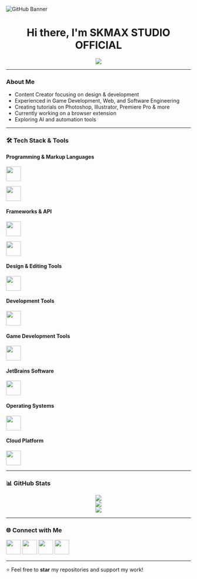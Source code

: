 ![GitHub Banner](https://github.com/skmaxstudioofficial/skmaxstudioofficial/blob/main/banner.png)

<h1 align="center">Hi there, I'm SKMAX STUDIO OFFICIAL</h1>

<p align="center">
  <img src="https://readme-typing-svg.herokuapp.com?color=%23F7F7F7&size=22&center=true&vCenter=true&width=600&lines=Passionate+Developer;Game+Developer;Content+Creator;Open+Source+Enthusiast" />
</p>

---

### About Me
-  Content Creator focusing on design & development
-  Experienced in Game Development, Web, and Software Engineering
-  Creating tutorials on Photoshop, Illustrator, Premiere Pro & more
-  Currently working on a browser extension
-  Exploring AI and automation tools

---

### 🛠️ Tech Stack & Tools

#### Programming & Markup Languages
<p align="left">
  <img src="https://skillicons.dev/icons?i=angular,arduino,bootstrap,c,cs,cpp,css,dart,django,flutter,go,html,java,js" height="40"/>
</p>
<p align="left">
  <img src="https://skillicons.dev/icons?i=kotlin,mysql,php,postgres,py,r,react,ruby,rust,sqlite,scala,swift,ts" height="40"/>
</p>

#### Frameworks & API
<p align="left">
  <img src="https://skillicons.dev/icons?i=discordjs,express,fastapi,graphql,laravel,nestjs,nextjs,nodejs,nuxtjs,opencv,pytorch,spring,tailwind,tensorflow" height="40"/>
</p>
<p align="left">
  <img src="https://skillicons.dev/icons?i=terraform,threejs,vue,vuetify,webflow,webpack" height="40"/>
</p>


#### Design & Editing Tools
<p align="left">
  <img src="https://skillicons.dev/icons?i=ps,ai,pr,xd,ae,au,autocad,figma" height="40"/>
</p>

#### Development Tools
<p align="left">
  <img src="https://skillicons.dev/icons?i=vscode,visualstudio,anaconda,sublime,androidstudio,eclipse,wordpress,github,git" height="40"/>
</p>

#### Game Development Tools
<p align="left">
  <img src="https://skillicons.dev/icons?i=unreal,unity,godot,gamemakerstudio,robloxstudio,blender" height="40"/>
</p>

#### JetBrains Software
<p align="left">
  <img src="https://skillicons.dev/icons?i=phpstorm,pycharm,webstorm,rider,clion,idea" height="40"/>
</p>

#### Operating Systems
<p align="left">
  <img src="https://skillicons.dev/icons?i=windows,linux,kali,arch,redhat,ubuntu,debian,raspberrypi" height="40"/>
</p>

#### Cloud Platform
<p align="left">
  <img src="https://skillicons.dev/icons?i=aws,azure,cloudflare,codepen,docker,firebase,gcp,heroku,mongodb,replit,stackoverflow" height="40"/>
</p>

---

### 📊 GitHub Stats

<p align="center">
  <img src="https://github-readme-stats.vercel.app/api?username=skmaxstudioofficial&show_icons=true&theme=dark&hide_border=true"/>
  <br/>
  <img src="https://github-readme-streak-stats.herokuapp.com?user=skmaxstudioofficial&theme=dark&hide_border=true"/>
  <br/>
  <img src="https://github-readme-stats.vercel.app/api/top-langs/?username=skmaxstudioofficial&layout=compact&theme=dark&hide_border=true"/>
</p>

---

### 🌐 Connect with Me
<p align="left">
  <a href="https://www.youtube.com/@skmaxstudio" target="_blank"><img src="https://skillicons.dev/icons?i=youtube" height="40"/></a>
  <a href="https://www.linkedin.com/in/skmaxstudio" target="_blank"><img src="https://skillicons.dev/icons?i=linkedin" height="40"/></a>
  <a href="https://twitter.com/skmaxstudio" target="_blank"><img src="https://skillicons.dev/icons?i=twitter" height="40"/></a>
  <a href="https://discord.com/invite/yourserver" target="_blank"><img src="https://skillicons.dev/icons?i=discord" height="40"/></a>
</p>

---

⭐️ Feel free to **star** my repositories and support my work!
